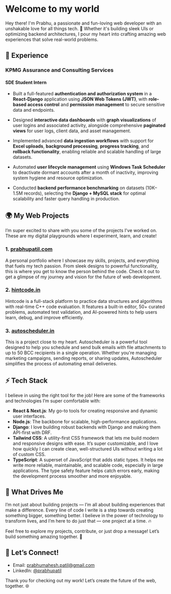 # Welcome to my world

Hey there! I'm Prabhu, a passionate and fun-loving web developer with an unshakable love for all things tech. 🚀 Whether it's building sleek UIs or optimizing backend architectures, I pour my heart into crafting amazing web experiences that solve real-world problems.

## 💼 Experience

### KPMG Assurance and Consulting Services
#### SDE Student Intern

- Built a full-featured **authentication and authorization system** in a **React-Django** application using **JSON Web Tokens (JWT)**, with **role-based access control** and **permission management** to secure sensitive data and endpoints.
  
- Designed **interactive data dashboards** with **graph visualizations** of user logins and associated activity, alongside comprehensive **paginated views** for user logs, client data, and asset management.

- Implemented advanced **data ingestion workflows** with support for **Excel uploads**, **background processing**, **progress tracking**, and **rollback functionality**, enabling reliable and scalable handling of large datasets.

- Automated **user lifecycle management** using **Windows Task Scheduler** to deactivate dormant accounts after a month of inactivity, improving system hygiene and resource optimization.

- Conducted **backend performance benchmarking** on datasets (10K–1.5M records), selecting the **Django + MySQL stack** for optimal scalability and faster query handling in production.



## 🌍 My Web Projects

I’m super excited to share with you some of the projects I've worked on. These are my digital playgrounds where I experiment, learn, and create!

### 1. <a href="https://prabhupatil.com" target="_blank">**prabhupatil.com**</a>
A personal portfolio where I showcase my skills, projects, and everything that fuels my tech passion. From sleek designs to powerful functionality, this is where you get to know the person behind the code. Check it out to get a glimpse of my journey and vision for the future of web development.

### 2. [**hintcode.in**](https://hintcode.in)
Hintcode is a full-stack platform to practice data structures and algorithms with real-time C++ code evaluation. It features a built-in editor, 50+ curated problems, automated test validation, and AI-powered hints to help users learn, debug, and improve efficiently.

### 3. [**autoscheduler.in**](https://autoscheduler.in)
This is a project close to my heart. Autoscheduler is a powerful tool designed to help you schedule and send bulk emails with file attachments to up to 50 BCC recipients in a single operation. Whether you're managing marketing campaigns, sending reports, or sharing updates, Autoscheduler simplifies the process of automating email deliveries.

## ⚡ Tech Stack

I believe in using the right tool for the job! Here are some of the frameworks and technologies I’m super comfortable with:

- **React & Next.js**: My go-to tools for creating responsive and dynamic user interfaces.
- **Node.js**: The backbone for scalable, high-performance applications.
- **Django**: I love building robust backends with Django and making them API-first with DRF.
- **Tailwind CSS**: A utility-first CSS framework that lets me build modern and responsive designs with ease. It’s super customizable, and I love how quickly I can create clean, well-structured UIs without writing a lot of custom CSS.
- **TypeScript**: A superset of JavaScript that adds static types. It helps me write more reliable, maintainable, and scalable code, especially in large applications. The type safety feature helps catch errors early, making the development process smoother and more enjoyable.

## 🎯 What Drives Me

I’m not just about building projects — I’m all about building experiences that make a difference. Every line of code I write is a step towards creating something bigger, something better. I believe in the power of technology to transform lives, and I’m here to do just that — one project at a time. 🔥

Feel free to explore my projects, contribute, or just drop a message! Let’s build something amazing together. 🚀

## 🔧 Let’s Connect!

- Email: [prabhumahesh.patil@gmail.com](mailto:prabhumahesh.patil@gmail.com)
- LinkedIn: [@prabhupatil](https://www.linkedin.com/in/prabhupatil1/)

Thank you for checking out my work! Let’s create the future of the web, together. 🌐
